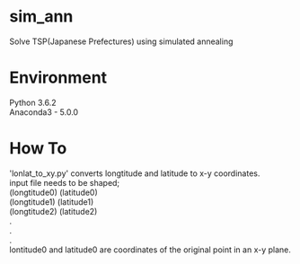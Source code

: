 # sim_ann
Solve TSP(Japanese Prefectures) using simulated annealing  

# Environment
Python 3.6.2  
Anaconda3 - 5.0.0  

# How To
'lonlat_to_xy.py' converts longtitude and latitude to x-y coordinates.  
input file needs to be shaped;  
(longtitude0) (latitude0)  
(longtitude1) (latitude1)  
(longtitude2) (latitude2)  
.  
.  
.  
lontitude0 and latitude0 are coordinates of the original point in an x-y plane.  

